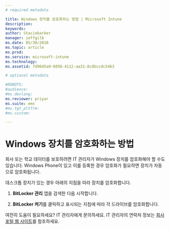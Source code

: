 ```yaml
---
# required metadata

title: Windows 장치를 암호화하는 방법 | Microsoft Intune
description:
keywords:
author: Staciebarker
manager: jeffgilb
ms.date: 05/30/2016
ms.topic: article
ms.prod:
ms.service: microsoft-intune
ms.technology:
ms.assetid: 7d9645a9-6058-4112-aa31-8cdbccdc5463

# optional metadata

#ROBOTS:
#audience:
#ms.devlang:
ms.reviewer: priyar
ms.suite: ems
#ms.tgt_pltfrm:
#ms.custom:

---
```


# Windows 장치를 암호화하는 방법

회사 또는 학교 데이터를 보호하려면 IT 관리자가 Windows 장치를 암호화해야 할 수도 있습니다. Windows Phone이 있고 이를 등록한 경우 암호화가 필요하면 장치가 자동으로 암호화됩니다.

데스크톱 장치가 있는 경우 아래의 지침을 따라 장치를 암호화합니다. 

1.  **BitLocker 관리** 앱을 검색한 다음 시작합니다.

2.  **BitLocker 켜기**를 클릭하고 표시되는 지침에 따라 각 드라이브를 암호화합니다.

여전히 도움이 필요하세요? IT 관리자에게 문의하세요. IT 관리자의 연락처 정보는 [회사 포털 웹 사이트](http://portal.manage.microsoft.com)를 참조하세요.



<!--HONumber=Jun16_HO2-->


